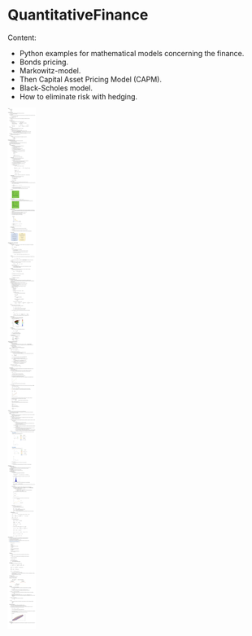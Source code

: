 # QuantitativeFinance

Content:

- Python examples for mathematical models concerning the finance.
- Bonds pricing. 
- Markowitz-model. 
- Then Capital Asset Pricing Model (CAPM).
- Black-Scholes model.
- How to eliminate risk with hedging.

![img.png](docs/img.png)